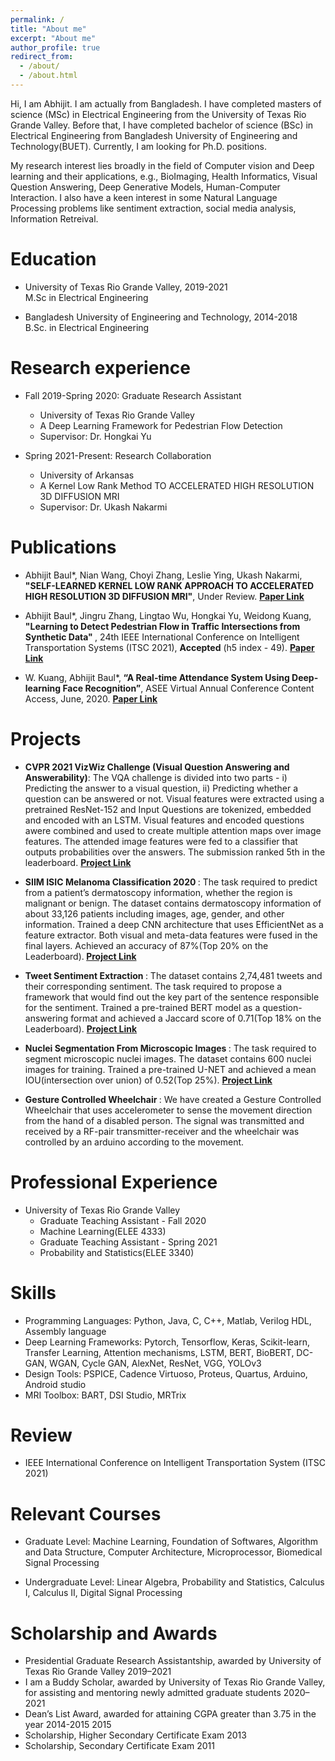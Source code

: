 ```yaml
---
permalink: /
title: "About me"
excerpt: "About me"
author_profile: true
redirect_from: 
  - /about/
  - /about.html
---
```


Hi, I am Abhijit. I am actually from Bangladesh. I have completed masters of science (MSc) in Electrical Engineering from the University of Texas Rio Grande Valley. Before that, I have completed bachelor of science (BSc) in Electrical Engineering from Bangladesh University of Engineering and Technology(BUET). Currently, I am looking for Ph.D. positions.

My research interest lies broadly in the field of Computer vision and Deep learning and their applications, e.g., BioImaging, Health Informatics, Visual Question Answering, Deep Generative Models, Human-Computer Interaction. I also have a keen interest in some Natural Language Processing problems like sentiment extraction, social media analysis, Information Retreival.



Education
======
* University of Texas Rio Grande Valley, 2019-2021\
    M.Sc in Electrical Engineering
    

* Bangladesh University of Engineering and Technology, 2014-2018\
    B.Sc. in Electrical Engineering
    


Research experience
======
* Fall 2019-Spring 2020: Graduate Research Assistant
  * University of Texas Rio Grande Valley
  * A Deep Learning Framework for Pedestrian Flow Detection
  * Supervisor: Dr. Hongkai Yu

* Spring 2021-Present: Research Collaboration
  * University of Arkansas
  * A Kernel Low Rank Method TO ACCELERATED HIGH RESOLUTION 3D DIFFUSION MRI
  * Supervisor: Dr. Ukash Nakarmi

Publications
======
* Abhijit Baul*, Nian Wang, Choyi Zhang, Leslie Ying, Ukash Nakarmi, <b>"SELF-LEARNED KERNEL LOW RANK APPROACH TO ACCELERATED HIGH RESOLUTION 3D DIFFUSION MRI"</b>, Under Review. <b> <a href="https://drive.google.com/file/d/1cZMwD9qnPEN7KL3jXZ0UgjKqIiQAFWOU/view?usp=sharing">Paper Link</a> </b>

* Abhijit Baul*, Jingru Zhang, Lingtao Wu, Hongkai Yu, Weidong Kuang, <b>"Learning to Detect Pedestrian Flow in Traffic
Intersections from Synthetic Data" </b>, 24th IEEE International Conference on Intelligent Transportation Systems (ITSC 2021), <b>Accepted</b> (h5 index - 49). <b> <a href="https://drive.google.com/file/d/12JTaBG-rgahMRnsL6DuV1MeA8U7kuP4p/view?usp=sharing">Paper Link</a> </b>

* W. Kuang, Abhijit Baul*,<b> “A Real-time Attendance System Using Deep-learning Face Recognition”</b>,
ASEE Virtual Annual Conference Content Access, June, 2020. <b> <a href="https://peer.asee.org/a-real-time-attendance-system-using-deep-learning-face-recognition">Paper Link</a> </b>

Projects
======
* <b> CVPR 2021 VizWiz Challenge (Visual Question Answering and Answerability)</b>: The VQA challenge is divided into two parts - i) Predicting the answer to a visual question, ii) Predicting whether a question can be answered or not. Visual features were extracted using a pretrained ResNet-152 and Input Questions are tokenized, embedded and encoded with an LSTM.
Visual features and encoded questions awere combined and used to create multiple attention maps over image features. The attended image features were fed to a classifier that outputs probabilities over the answers. The submission ranked 5th in the leaderboard. <b> <a href="https://github.com/abhijit-buet/VizWiz-Visua-Question-Answering-2021">Project Link</a> </b>


* <b> SIIM ISIC Melanoma Classification 2020 </b>: The task required to predict from a patient’s dermatoscopy
information, whether the region is malignant or benign. The dataset contains dermatoscopy information of about
33,126 patients including images, age, gender, and other information. Trained a deep CNN architecture that uses
EfficientNet as a feature extractor. Both visual and meta-data features were fused in the final layers. Achieved an
accuracy of 87%(Top 20% on the Leaderboard).<b> <a href="https://github.com/abhijit-buet/SIIM-ISIC-Melanoma-Classification">Project Link</a> </b>

* <b> Tweet Sentiment Extraction </b>: The dataset contains 2,74,481 tweets and their corresponding sentiment. The task
required to propose a framework that would find out the key part of the sentence responsible for the sentiment.
Trained a pre-trained BERT model as a question-answering format and achieved a Jaccard score of 0.71(Top 18%
on the Leaderboard). <b> <a href="https://github.com/abhijit-buet/Tweet-Sentiment-Extraction">Project Link</a> </b>

* <b> Nuclei Segmentation From Microscopic Images </b>: The task required to segment microscopic nuclei images.
The dataset contains 600 nuclei images for training. Trained a pre-trained U-NET and achieved a mean
IOU(intersection over union) of 0.52(Top 25%). <b> <a href="https://github.com/abhijit-buet/Nuclei-segmentation-from-microscopic-images">Project Link</a> </b>

* <b> Gesture Controlled Wheelchair </b>: We have created a Gesture Controlled Wheelchair that uses accelerometer to sense the movement direction from the hand of a disabled person. The signal was transmitted and received by a RF-pair transmitter-receiver and the wheelchair was controlled by an arduino according to the movement.


Professional Experience
======
* University of Texas Rio Grande Valley 
  * Graduate Teaching Assistant - Fall 2020
  * Machine Learning(ELEE 4333)
  * Graduate Teaching Assistant - Spring 2021
  * Probability and Statistics(ELEE 3340)
  
Skills
======
* Programming Languages: Python, Java, C, C++, Matlab, Verilog HDL, Assembly language
* Deep Learning Frameworks: Pytorch, Tensorflow, Keras, Scikit-learn, Transfer Learning, Attention mechanisms, LSTM, BERT,      BioBERT, DC-GAN, WGAN, Cycle GAN, AlexNet, ResNet, VGG, YOLOv3
* Design Tools: PSPICE, Cadence Virtuoso, Proteus, Quartus, Arduino, Android studio
* MRI Toolbox: BART, DSI Studio, MRTrix


Review
======
* IEEE International Conference on Intelligent Transportation System (ITSC 2021)

Relevant Courses
======
* Graduate Level: Machine Learning, Foundation of Softwares, Algorithm and Data Structure, Computer Architecture, Microprocessor, Biomedical
Signal Processing

* Undergraduate Level: Linear Algebra, Probability and Statistics, Calculus I, Calculus II, Digital Signal
Processing


Scholarship and Awards
======
* Presidential Graduate Research Assistantship, awarded by University of Texas Rio Grande Valley 2019–2021
* I am a Buddy Scholar, awarded by University of Texas Rio Grande Valley,
  for assisting and mentoring newly admitted graduate students 2020–2021
* Dean’s List Award, awarded for attaining CGPA greater than 3.75 in the year 2014-2015 2015
* Scholarship, Higher Secondary Certificate Exam 2013
* Scholarship, Secondary Certificate Exam 2011




